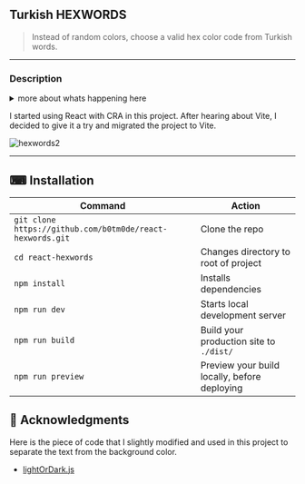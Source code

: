 ## Turkish HEXWORDS

> Instead of random colors, choose a valid hex color code from Turkish words.

---

### Description

<details>
<summary>
more about whats happening here
</summary>
When using hex colors, we most often use the #R<sup>1</sup>R<sup>2</sup>G<sup>1</sup>G<sup>2</sup>B<sup>1</sup>B<sup>2</sup> format (6 characters). If we use it in the #R<sup>1</sup>R<sup>2</sup>G<sup>1</sup>G<sup>2</sup>B<sup>1</sup>B<sup>2</sup>A<sup>1</sup>A<sup>2</sup> format, we add the alpha channel. 8 characters. When R<sup>1</sup> = R<sup>2</sup> and G<sup>1</sup> = G<sup>2</sup> and B<sup>1</sup> = B<sup>2</sup>, we can write it in #R<sup>1</sup>G<sup>1</sup>B<sup>1</sup> format (3 characters) (Ex: #5522EE -> 52E). If we want to add the alpha channel to the short version, we can write it as #R<sup>1</sup>G<sup>1</sup>B<sup>1</sup>A<sup>1</sup> for short (4 characters).

The letters (A-F) and numbers (0-9) used in the hex definition can also enable us to obtain meaningful words (ex: BADASS -> #BADA55). Here is a list of these (Turkish) meaningful words, looking at the colors, learning the dictionary meanings of the words. It is a fun project where we can look at alternative writing styles such as RGB and HSL apart from the hex format of the color.
</details>

I started using React with CRA in this project. After hearing about Vite, I decided to give it a try and migrated the project to Vite.

![hexwords2](https://user-images.githubusercontent.com/6636688/184557382-a647347a-4177-48b6-8fbd-e85cb41da15e.jpg)

---

## ⌨ Installation

| Command | Action |
| --- | --- |
| `git clone https://github.com/b0tm0de/react-hexwords.git` | Clone the repo |
| `cd react-hexwords` | Changes directory to root of project |
| `npm install` | Installs dependencies |
| `npm run dev` | Starts local development server |
| `npm run build` | Build your production site to `./dist/` |
| `npm run preview` | Preview your build locally, before deploying |


## 🙏 Acknowledgments

Here is the piece of code that I slightly modified and used in this project to separate the text from the background color.
* [lightOrDark.js](https://gist.github.com/stla/00d8d78c7daa8b774c484e5b6f5758ce)

